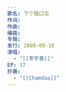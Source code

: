 ```yaml
---
歌名: 下个路口见
作词: 
作曲: 
编曲: 
专辑: 
发行: 2009-08-18
演唱:
  - "[[李宇春]]"
EP: 37
抄袭:
  - "[[Chamdaa]]"
---
```

